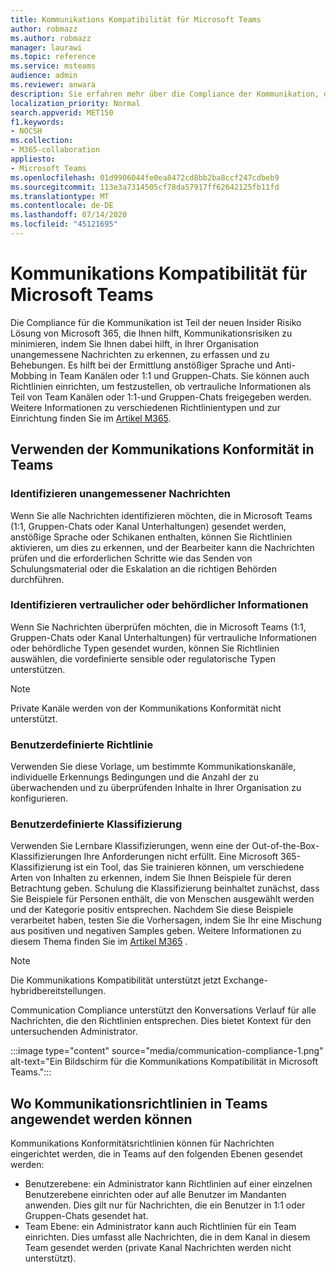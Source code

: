 ```yaml
---
title: Kommunikations Kompatibilität für Microsoft Teams
author: robmazz
ms.author: robmazz
manager: laurawi
ms.topic: reference
ms.service: msteams
audience: admin
ms.reviewer: anwara
description: Sie erfahren mehr über die Compliance der Kommunikation, die Teil der Insider Risiko-Lösung sind, und zwar aus der Perspektive von Microsoft Teams (Dies ist Teil der M365 Communication Compliance-Funktion).
localization_priority: Normal
search.appverid: MET150
f1.keywords:
- NOCSH
ms.collection:
- M365-collaboration
appliesto:
- Microsoft Teams
ms.openlocfilehash: 01d9906044fe0ea8472cd8bb2ba8ccf247cdbeb9
ms.sourcegitcommit: 113e3a7314505cf78da57917ff62642125fb11fd
ms.translationtype: MT
ms.contentlocale: de-DE
ms.lasthandoff: 07/14/2020
ms.locfileid: "45121695"
---
```

# <a name="communication-compliance-for-microsoft-teams"></a>Kommunikations Kompatibilität für Microsoft Teams

Die Compliance für die Kommunikation ist Teil der neuen Insider Risiko Lösung von Microsoft 365, die Ihnen hilft, Kommunikationsrisiken zu minimieren, indem Sie Ihnen dabei hilft, in Ihrer Organisation unangemessene Nachrichten zu erkennen, zu erfassen und zu Behebungen. Es hilft bei der Ermittlung anstößiger Sprache und Anti-Mobbing in Team Kanälen oder 1:1 und Gruppen-Chats. Sie können auch Richtlinien einrichten, um festzustellen, ob vertrauliche Informationen als Teil von Team Kanälen oder 1:1-und Gruppen-Chats freigegeben werden. Weitere Informationen zu verschiedenen Richtlinientypen und zur Einrichtung finden Sie im [Artikel M365](https://docs.microsoft.com/microsoft-365/compliance/communication-compliance).

## <a name="how-to-use-communication-compliance-in-teams"></a>Verwenden der Kommunikations Konformität in Teams

### <a name="identify-inappropriate-messages"></a>Identifizieren unangemessener Nachrichten

Wenn Sie alle Nachrichten identifizieren möchten, die in Microsoft Teams (1:1, Gruppen-Chats oder Kanal Unterhaltungen) gesendet werden, anstößige Sprache oder Schikanen enthalten, können Sie Richtlinien aktivieren, um dies zu erkennen, und der Bearbeiter kann die Nachrichten prüfen und die erforderlichen Schritte wie das Senden von Schulungsmaterial oder die Eskalation an die richtigen Behörden durchführen.

### <a name="identify-sensitive-or-regulatory-information"></a>Identifizieren vertraulicher oder behördlicher Informationen

Wenn Sie Nachrichten überprüfen möchten, die in Microsoft Teams (1:1, Gruppen-Chats oder Kanal Unterhaltungen) für vertrauliche Informationen oder behördliche Typen gesendet wurden, können Sie Richtlinien auswählen, die vordefinierte sensible oder regulatorische Typen unterstützen.

> [!NOTE]
> Private Kanäle werden von der Kommunikations Konformität nicht unterstützt.

### <a name="custom-policy"></a>Benutzerdefinierte Richtlinie

Verwenden Sie diese Vorlage, um bestimmte Kommunikationskanäle, individuelle Erkennungs Bedingungen und die Anzahl der zu überwachenden und zu überprüfenden Inhalte in Ihrer Organisation zu konfigurieren.

### <a name="custom-trainable-classifier"></a>Benutzerdefinierte Klassifizierung

Verwenden Sie Lernbare Klassifizierungen, wenn eine der Out-of-the-Box-Klassifizierungen Ihre Anforderungen nicht erfüllt. Eine Microsoft 365-Klassifizierung ist ein Tool, das Sie trainieren können, um verschiedene Arten von Inhalten zu erkennen, indem Sie Ihnen Beispiele für deren Betrachtung geben. Schulung die Klassifizierung beinhaltet zunächst, dass Sie Beispiele für Personen enthält, die von Menschen ausgewählt werden und der Kategorie positiv entsprechen. Nachdem Sie diese Beispiele verarbeitet haben, testen Sie die Vorhersagen, indem Sie Ihr eine Mischung aus positiven und negativen Samples geben. Weitere Informationen zu diesem Thema finden Sie im [Artikel M365](https://docs.microsoft.com/microsoft-365/compliance/classifier-creating-a-trainable-classifier) .

> [!NOTE]
> Die Kommunikations Kompatibilität unterstützt jetzt Exchange-hybridbereitstellungen.

Communication Compliance unterstützt den Konversations Verlauf für alle Nachrichten, die den Richtlinien entsprechen. Dies bietet Kontext für den untersuchenden Administrator.

:::image type="content" source="media/communication-compliance-1.png" alt-text="Ein Bildschirm für die Kommunikations Kompatibilität in Microsoft Teams.":::

## <a name="where-communication-policies-can-be-applied-in-teams"></a>Wo Kommunikationsrichtlinien in Teams angewendet werden können

Kommunikations Konformitätsrichtlinien können für Nachrichten eingerichtet werden, die in Teams auf den folgenden Ebenen gesendet werden:

- Benutzerebene: ein Administrator kann Richtlinien auf einer einzelnen Benutzerebene einrichten oder auf alle Benutzer im Mandanten anwenden. Dies gilt nur für Nachrichten, die ein Benutzer in 1:1 oder Gruppen-Chats gesendet hat.
- Team Ebene: ein Administrator kann auch Richtlinien für ein Team einrichten. Dies umfasst alle Nachrichten, die in dem Kanal in diesem Team gesendet werden (private Kanal Nachrichten werden nicht unterstützt).
